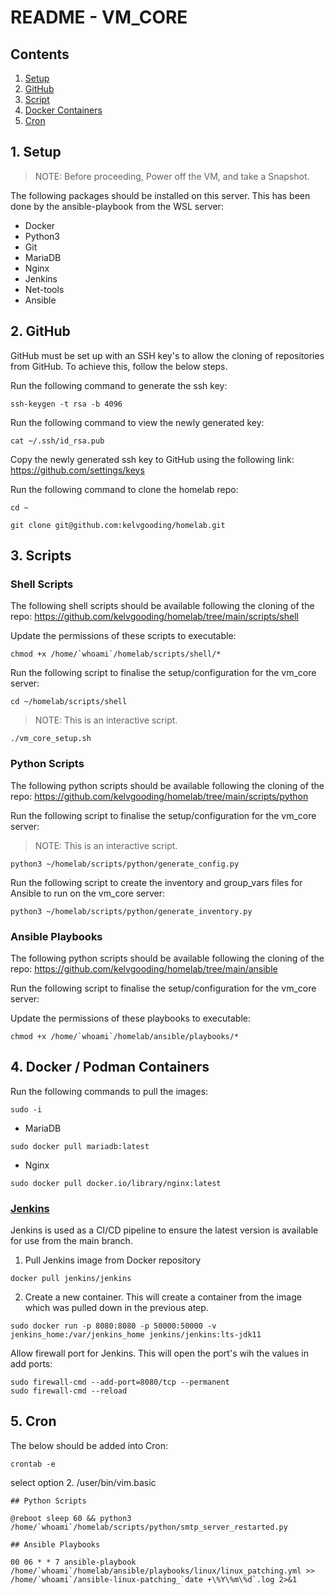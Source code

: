 # README - VM_CORE

## Contents

1. [Setup](#1-setup)
2. [GitHub](#2-github)
3. [Script](#3-script)
4. [Docker Containers](#4-docker-containers)
5. [Cron](#5-cron)

## 1. Setup

> NOTE: Before proceeding, Power off the VM, and take a Snapshot.

The following packages should be installed on this server. This has been done by the ansible-playbook from the WSL server:

- Docker
- Python3
- Git
- MariaDB
- Nginx
- Jenkins
- Net-tools
- Ansible

## 2. GitHub

GitHub must be set up with an SSH key's to allow the cloning of repositories from GitHub. To achieve this, follow the below steps.

Run the following command to generate the ssh key:

```
ssh-keygen -t rsa -b 4096
```

Run the following command to view the newly generated key:

```
cat ~/.ssh/id_rsa.pub
```

Copy the newly generated ssh key to GitHub using the following link: https://github.com/settings/keys

Run the following command to clone the homelab repo:

```
cd ~
```
```
git clone git@github.com:kelvgooding/homelab.git
```

## 3. Scripts

### Shell Scripts

The following shell scripts should be available following the cloning of the repo: https://github.com/kelvgooding/homelab/tree/main/scripts/shell

Update the permissions of these scripts to executable:

```
chmod +x /home/`whoami`/homelab/scripts/shell/*
```

Run the following script to finalise the setup/configuration for the vm_core server:

```
cd ~/homelab/scripts/shell
```

> NOTE: This is an interactive script.

```
./vm_core_setup.sh
```

### Python Scripts

The following python scripts should be available following the cloning of the repo: https://github.com/kelvgooding/homelab/tree/main/scripts/python

Run the following script to finalise the setup/configuration for the vm_core server:

> NOTE: This is an interactive script.

```
python3 ~/homelab/scripts/python/generate_config.py
```

Run the following script to create the inventory and group_vars files for Ansible to run on the vm_core server:

```
python3 ~/homelab/scripts/python/generate_inventory.py
```

### Ansible Playbooks

The following python scripts should be available following the cloning of the repo: https://github.com/kelvgooding/homelab/tree/main/ansible

Run the following script to finalise the setup/configuration for the vm_core server:

Update the permissions of these playbooks to executable:

```
chmod +x /home/`whoami`/homelab/ansible/playbooks/*
```

## 4. Docker / Podman Containers

Run the following commands to pull the images:

```
sudo -i
```

- MariaDB
```
sudo docker pull mariadb:latest
```

- Nginx

```
sudo docker pull docker.io/library/nginx:latest
```
### [Jenkins](https://hub.docker.com/r/jenkins/jenkins)

Jenkins is used as a CI/CD pipeline to ensure the latest version is available for use from the main branch.

1. Pull Jenkins image from Docker repository

```
docker pull jenkins/jenkins
```
2. Create a new container. This will create a container from the image which was pulled down in the previous atep.

```
sudo docker run -p 8080:8080 -p 50000:50000 -v jenkins_home:/var/jenkins_home jenkins/jenkins:lts-jdk11
```

Allow firewall port for Jenkins. This will open the port's wih the values in add ports:

```
sudo firewall-cmd --add-port=8080/tcp --permanent
sudo firewall-cmd --reload
```

## 5. Cron

The below should be added into Cron:

```
crontab -e
```
select option 2. /user/bin/vim.basic

```
## Python Scripts

@reboot sleep 60 && python3 /home/`whoami`/homelab/scripts/python/smtp_server_restarted.py

## Ansible Playbooks

00 06 * * 7 ansible-playbook /home/`whoami`/homelab/ansible/playbooks/linux/linux_patching.yml >> /home/`whoami`/ansible-linux-patching_`date +\%Y\%m\%d`.log 2>&1
```